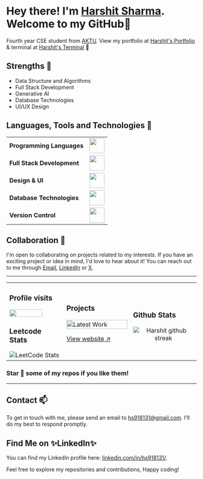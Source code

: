 # Hey there! I'm <a href = "https://www.linkedin.com/in/hs918131/">Harshit Sharma</a>. Welcome to my GitHub👋

Fourth year CSE student from [AKTU](https://aktu.ac.in/).
View my portfolio at [Harshit's Portfolio](https://hs9181.vercel.app/) & terminal at [Harshit's Terminal](https://terminal-folio.vercel.app/) 🔗

## Strengths 🤞

- Data Structure and Algorithms
- Full Stack Development
- Generative AI
- Database Technologies
- UI/UX Design

## Languages, Tools and Technologies 🚀 
<table>
	<tr>
	<td><strong>Programming Languages</strong></td>
	<td><img height=40 src = "https://skillicons.dev/icons?i=cpp,py&theme=dark"></td>
</tr>
<tr>
	<td><strong>Full Stack Development</strong></td>
	<td><img height=40 src = "https://skillicons.dev/icons?i=html,css,js,tailwind,svelte,vite,next,react,typescript,express,nodejs" ></td>
</tr>
<tr>
	<td><strong>Design & UI</strong></td>
	<td><img height=40 src = "https://skillicons.dev/icons?i=figma,blender,webflow,notion&theme=dark"></td>
</tr>
<tr>
	<td><strong>Database Technologies</strong></td>
	<td><img height=40 src = "https://skillicons.dev/icons?i=mysql,mongodb,postgres&theme=dark"></td>
</tr>
<tr>
	<td><strong>Version Control</strong></td>
	<td><img height=40 src = "https://skillicons.dev/icons?i=git,github&theme=dark"></td>
</tr>

</table>

## Collaboration 🤝

I'm open to collaborating on projects related to my interests. If you have an exciting project or idea in mind, I'd love to hear about it! You can reach out to me through [Email](mailto:hs918131@gmail.com), [LinkedIn](https://www.linkedin.com/in/hs918131/) or [X](https://x.com/hs918131).
<hr>

<div align="center">
    <table width="100%">
        <tr>
            <td width="30%">
		<h3><b>Profile visits</b></h3>
                <img width="80%" src="https://profile-counter.glitch.me/{hs918131}/count.svg">
		<h3><b>Leetcode Stats</b></h3>
                <img src="https://leetcard.jacoblin.cool/hs918131?theme=dark&font=Carrois%20Gothic%20SC&ext=contest" alt="LeetCode Stats">
            </td>
            <td width="35%">
		<h3><b>Projects</b></h3>
		<a href="https://projectspot.vercel.app/hs918131" target="_blank">
                <img src="https://github.com/user-attachments/assets/766b2dd1-0cc7-4e31-9fad-ffcaa5a54333" alt="Latest Work" width="100%">
		</a>
                <p><a href="https://projectspot.vercel.app/hs918131" target="_blank">View website ↗</a></p>
              <td width="35%">
    <h3>Github Stats</h3>
                <div align="center" width="65%">
<img src="https://github-readme-streak-stats.herokuapp.com/?user=Hs918131&theme=radical&hide_border=false" alt="Harshit github streak">
</div>
            </td>
        </tr>
    </table>
</div>
	
### Star 🌟 some of my repos if you like them!
<hr>
</div>

## Contact 📫 

To get in touch with me, please send an email to [hs918131@gmail.com](mailto:hs918131@gmail.com). I'll do my best to respond promptly.

## Find Me on ✨LinkedIn✨

You can find my LinkedIn profile here: [linkedin.com/in/hs918131/](https://www.linkedin.com/in/hs918131/). 

Feel free to explore my repositories and contributions, Happy coding!
